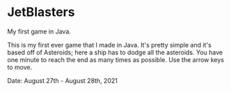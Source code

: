 # JetBlasters
My first game in Java.

This is my first ever game that I made in Java. It's pretty simple and it's based off of Asteroids; here a ship has to dodge all the asteroids. You have one minute to reach the end as many times as possible. Use the arrow keys to move.

Date: August 27th - August 28th, 2021
